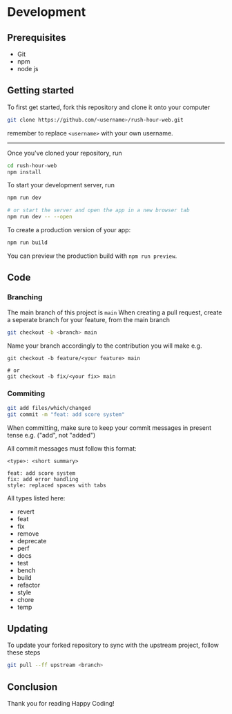 # Development
## Prerequisites
- Git
- npm
- node js

## Getting started
To first get started, fork this repository and clone it onto your computer

```bash
git clone https://github.com/<username>/rush-hour-web.git
```
remember to replace ``<username>`` with your own username.

---

Once you've cloned your repository, run
```bash
cd rush-hour-web
npm install
```
To start your development server, run

```bash
npm run dev

# or start the server and open the app in a new browser tab
npm run dev -- --open
```
To create a production version of your app:

```bash
npm run build
```

You can preview the production build with `npm run preview`.

## Code
### Branching
The main branch of this project is ``main``
When creating a pull request, create a seperate branch for your feature, from the main branch
```bash
git checkout -b <branch> main
```
Name your branch accordingly to the contribution you will make e.g.
```
git checkout -b feature/<your feature> main

# or
git checkout -b fix/<your fix> main
```

### Commiting
```bash
git add files/which/changed
git commit -m "feat: add score system"
```
When committing, make sure to keep your commit messages in present tense e.g. ("add", not "added")

All commit messages must follow this format:

```
<type>: <short summary>

feat: add score system
fix: add error handling
style: replaced spaces with tabs
```
All types listed here:
- revert
- feat
- fix
- remove
- deprecate
- perf
- docs
- test
- bench
- build
- refactor
- style
- chore
- temp

## Updating
To update your forked repository to sync with the upstream project, follow these steps

```bash
git pull --ff upstream <branch>
```

## Conclusion
Thank you for reading
Happy Coding!

